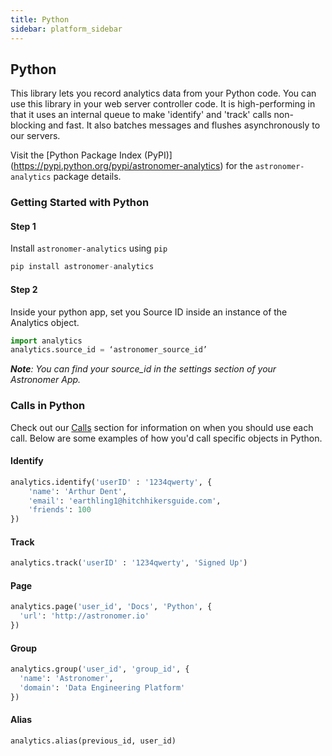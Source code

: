 ```yaml
---
title: Python
sidebar: platform_sidebar
---
```


## Python

This library lets you record analytics data from your Python code. You can use this library in your web server controller code. It is high-performing in that it uses an internal queue to make 'identify' and 'track' calls non-blocking and fast. It also batches messages and flushes asynchronously to our servers.

Visit the [Python Package Index (PyPI)] (https://pypi.python.org/pypi/astronomer-analytics) for the `astronomer-analytics` package details.

### Getting Started with Python

#### Step 1

Install `astronomer-analytics` using `pip`

~~~ python
pip install astronomer-analytics
~~~

#### Step 2

Inside your python app, set you Source ID inside an instance of the Analytics object.

~~~ python
import analytics
analytics.source_id = ‘astronomer_source_id’
~~~

***Note**: You can find your source_id in the settings section of your Astronomer App.*

### Calls in Python

Check out our [Calls](../calls.md) section for information on when you should use each call. Below are some examples of how you'd call specific objects in Python.

#### Identify

~~~ python
analytics.identify('userID' : '1234qwerty', {
    'name': 'Arthur Dent',
    'email': 'earthling1@hitchhikersguide.com',
    'friends': 100
})
~~~

#### Track

~~~ python
analytics.track('userID' : '1234qwerty', 'Signed Up')
~~~

#### Page

~~~ python
analytics.page('user_id', 'Docs', 'Python', {
  'url': 'http://astronomer.io'
})
~~~

#### Group

~~~ python
analytics.group('user_id', 'group_id', {
  'name': 'Astronomer',
  'domain': 'Data Engineering Platform'
})
~~~

#### Alias

~~~ python
analytics.alias(previous_id, user_id)
~~~
